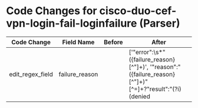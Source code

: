 # Code Changes for cisco-duo-cef-vpn-login-fail-loginfailure (Parser)

| Code Change | Field Name | Before | After |
|-------------|------------|--------|-------|
| edit_regex_field | failure_reason |  | ['"error":\s*"({failure_reason}[^"]+)', '"reason":"({failure_reason}[^"]+)"[^=]+?"result":"(?i)(denied|fraud|failure|error)"'] |